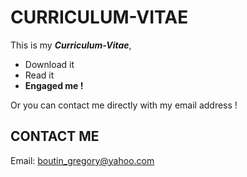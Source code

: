 # CURRICULUM-VITAE
This is my *__Curriculum-Vitae__*,  
* Download it  
* Read it   
* __Engaged me !__

Or you can contact me directly with my email address !

## CONTACT ME

Email: boutin_gregory@yahoo.com
